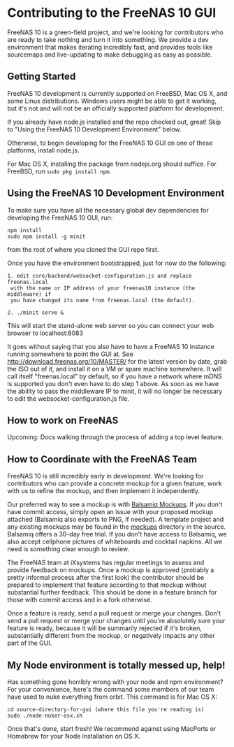 # Contributing to the FreeNAS 10 GUI

FreeNAS 10 is a green-field project, and we're looking for contributors who are
ready to take nothing and turn it into something. We provide a dev environment
that makes iterating incredibly fast, and provides tools like sourcemaps and
live-updating to make debugging as easy as possible.

## Getting Started

FreeNAS 10 development is currently supported on FreeBSD, Mac OS X, and some
Linux distributions. Windows users might be able to get it working, but it's not
and will not be an officially supported platform for development.

If you already have node.js installed and the repo checked out, great! Skip to
"Using the FreeNAS 10 Development Environment" below.

Otherwise, to begin developing for the FreeNAS 10 GUI on one of these platforms,
install node.js.

For Mac OS X, installing the package from nodejs.org should suffice.
For FreeBSD, run `sudo pkg install npm`.

## Using the FreeNAS 10 Development Environment

To make sure you have all the necessary global dev dependencies for developing
the FreeNAS 10 GUI, run:

    npm install
    sudo npm install -g minit

from the root of where you cloned the GUI repo first.

Once you have the environment bootstrapped, just for now do the following:

    1. edit core/backend/websocket-configuration.js and replace freenas.local
     with the name or IP address of your freenas10 instance (the middleware) if
     you have changed its name from freenas.local (the default).
     
    2. ./minit serve &
    
This will start the stand-alone web server so you can connect your web
browser to localhost:8083

It goes without saying that you also have to have a FreeNAS 10 instance running somewhere to point the GUI at.
See http://download.freenas.org/10/MASTER/ for the latest version by date, grab the ISO out of it, and install it
on a VM or spare machine somewhere.  It will call itself "freenas.local" by default, so if you have a network
where mDNS is supported you don't even have to do step 1 above.  As soon as we have the ability to pass the
middleware IP to minit, it will no longer be necessary to edit the websocket-configuration.js file.

## How to work on FreeNAS

Upcoming: Docs walking through the process of adding a top level feature.

## How to Coordinate with the FreeNAS Team

FreeNAS 10 is still incredibly early in development. We're looking for
contributors who can provide a concrete mockup for a given feature, work with us
to refine the mockup, and then implement it independently.

Our preferred way to see a mockup is with
[Balsamiq Mockups](https://balsamiq.com/). If you don't have commit access,
simply open an issue with your proposed mockup attached (Balsamiq also exports
to PNG, if needed). A template project and any existing mockups may be found in
the [mockups](https://github.com/freenas/gui/tree/master/mockups) directory in
the source. Balsamiq offers a 30-day free trial. If you don't have access to
Balsamiq, we also accept cellphone pictures of whiteboards and cocktail napkins.
All we need is something clear enough to review.

The FreeNAS team at iXsystems has regular meetings to assess and provide
feedback on mockups. Once a mockup is approved (probably a pretty informal
process after the first look) the contributor should be prepared to implement
that feature according to that mockup without substantial further feedback. This
should be done in a feature branch for those with commit access and in a fork
otherwise.

Once a feature is ready, send a pull request or merge your changes. Don't send
a pull request or merge your changes until you're absolutely sure your feature
is ready, because it will be summarily rejected if it's broken, substantially
different from the mockup, or negatively impacts any other part of the GUI.

## My Node environment is totally messed up, help!

Has something gone horribly wrong with your node and npm environment? For your
convenience, here's the command some members of our team have used to
nuke everything from orbit. This command is for Mac OS X:

	cd source-directory-for-gui (where this file you're reading is)
	sudo ./node-nuker-osx.sh

Once that's done, start fresh! We recommend against using MacPorts or Homebrew
for your Node installation on OS X.
